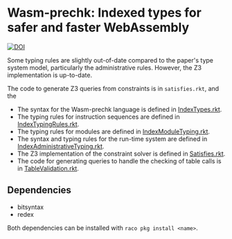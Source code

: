 # Wasm-prechk: Indexed types for safer and faster WebAssembly

[![DOI](https://zenodo.org/badge/224305190.svg)](https://zenodo.org/badge/latestdoi/224305190)


Some typing rules are slightly out-of-date compared to the paper's type system model, particularly the administrative rules.
However, the Z3 implementation is up-to-date.

The code to generate Z3 queries from constraints is in `satisfies.rkt`, and the

- The syntax for the Wasm-prechk language is defined in [IndexTypes.rkt](IndexTypes.rkt).
- The typing rules for instruction sequences are defined in [IndexTypingRules.rkt](IndexTypingRules.rkt).
- The typing rules for modules are defined in [IndexModuleTyping.rkt](IndexModuleTyping.rkt).
- The syntax and typing rules for the run-time system are defined in [IndexAdministrativeTyping.rkt](IndexAdministrativeTyping.rkt).
- The Z3 implementation of the constraint solver is defined in [Satisfies.rkt](Satisfies.rkt).
- The code for generating queries to handle the checking of table calls is in [TableValidation.rkt](TableValidation.rkt).

## Dependencies
* bitsyntax
* redex

Both dependencies can be installed with `raco pkg install <name>`.
